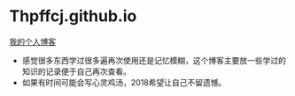 # Thpffcj.github.io

[我的个人博客](http://www.thpffcj.com)

- 感觉很多东西学过很多遍再次使用还是记忆模糊，这个博客主要放一些学过的知识的记录便于自己再次查看。
- 如果有时间可能会写心灵鸡汤，2018希望让自己不留遗憾。

